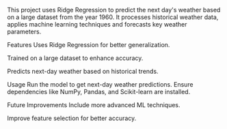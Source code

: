 This project uses Ridge Regression to predict the next day's weather based on a large dataset from the year 1960. It processes historical weather data, applies machine learning techniques and forecasts key weather parameters.

Features
Uses Ridge Regression for better generalization.

Trained on a large dataset to enhance accuracy.

Predicts next-day weather based on historical trends.

Usage
Run the model to get next-day weather predictions. Ensure dependencies like NumPy, Pandas, and Scikit-learn are installed.

Future Improvements
Include more advanced ML techniques.

Improve feature selection for better accuracy.
